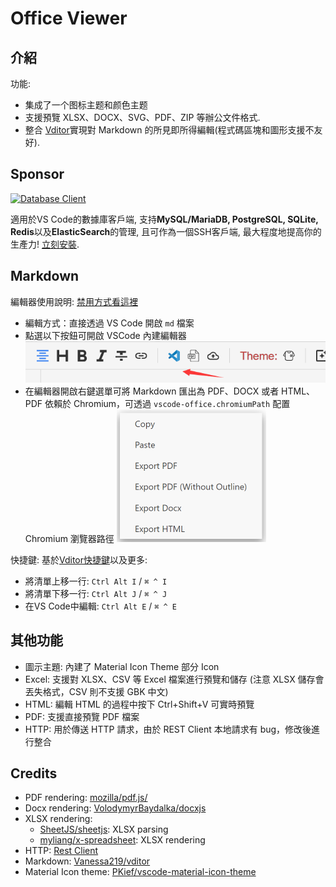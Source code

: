 # Office Viewer

## 介紹

功能:

- 集成了一个图标主题和颜色主题
- 支援預覽 XLSX、DOCX、SVG、PDF、ZIP 等辦公文件格式.
- 整合 [Vditor](https://github.com/Vanessa219/vditor)實現對 Markdown 的所見即所得編輯(程式碼區塊和圖形支援不友好).

## Sponsor

[![Database Client](https://database-client.com/logo_vscode.png)](https://marketplace.visualstudio.com/items?itemName=cweijan.vscode-database-client2)

適用於VS Code的數據庫客戶端, 支持**MySQL/MariaDB, PostgreSQL, SQLite, Redis**以及**ElasticSearch**的管理, 且可作為一個SSH客戶端, 最大程度地提高你的生產力! [立刻安裝](https://marketplace.visualstudio.com/items?itemName=cweijan.vscode-database-client2).

## Markdown

編輯器使用說明: [禁用方式看這裡](https://github.com/cweijan/vscode-office?tab=readme-ov-file#markdown)

* 編輯方式：直接透過 VS Code 開啟 `md` 檔案
* 點選以下按鈕可開啟 VSCode 內建編輯器
  ![img](image/README-CN/1640579182342.png)
* 在編輯器開啟右鍵選單可將 Markdown 匯出為 PDF、DOCX 或者 HTML、PDF 依賴於 Chromium，可透過 `vscode-office.chromiumPath` 配置 Chromium 瀏覽器路徑
  ![1685418034035](image/README-CN/1685418034035.png)

快捷鍵: 基於[Vditor快捷鍵](https://ld246.com/article/1582778815353)以及更多:

- 將清單上移一行: `Ctrl Alt I` / `⌘ ^ I`
- 將清單下移一行: `Ctrl Alt J` / `⌘ ^ J`
- 在VS Code中編輯: `Ctrl Alt E` / `⌘ ^ E`

## 其他功能

* 圖示主題: 內建了 Material Icon Theme 部分 Icon
* Excel: 支援對 XLSX、CSV 等 Excel 檔案進行預覽和儲存 (注意 XLSX 儲存會丟失格式，CSV 則不支援 GBK 中文)
* HTML: 編輯 HTML 的過程中按下 Ctrl+Shift+V 可實時預覽
* PDF: 支援直接預覽 PDF 檔案
* HTTP: 用於傳送 HTTP 請求，由於 REST Client 本地請求有 bug，修改後進行整合

## Credits

* PDF rendering: [mozilla/pdf.js/](https://github.com/mozilla/pdf.js/)
* Docx rendering: [VolodymyrBaydalka/docxjs](https://github.com/VolodymyrBaydalka/docxjs)
* XLSX rendering:
  * [SheetJS/sheetjs](https://github.com/SheetJS/sheetjs): XLSX parsing
  * [myliang/x-spreadsheet](https://github.com/myliang/x-spreadsheet): XLSX rendering
* HTTP: [Rest Client](https://github.com/Huachao/vscode-restclient)
* Markdown: [Vanessa219/vditor](https://github.com/Vanessa219/vditor)
* Material Icon theme: [PKief/vscode-material-icon-theme](https://github.com/PKief/vscode-material-icon-theme)
